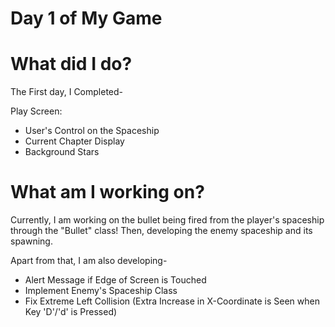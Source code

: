 # Day 1 of My Game


# What did I do?

The First day, I Completed-

Play Screen:

* User's Control on the Spaceship
* Current Chapter Display
* Background Stars 

# What am I working on? 

Currently, I am working on the bullet being fired from the player's spaceship through the "Bullet" class! Then, developing the enemy spaceship and its spawning.

Apart from that, I am also developing-

* Alert Message if Edge of Screen is Touched
* Implement Enemy's Spaceship Class
* Fix Extreme Left Collision (Extra Increase in X-Coordinate is Seen when Key 'D'/'d' is Pressed)
